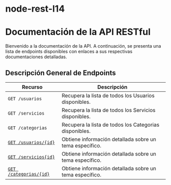 # node-rest-l14
# Documentación de la API RESTful

Bienvenido a la documentación de la API. A continuación, se presenta una lista
de endpoints disponibles con enlaces a sus respectivas documentaciones detalladas.

## Descripción General de Endpoints

| Recurso                    | Descripción |
| -------------------------- | ----------- |
| `GET /usuarios`               | Recupera la lista de todos los Usuarios disponibles. |
| `GET /servicios`               | Recupera la lista de todos los Servicios disponibles. |
| `GET /categorias`               | Recupera la lista de todos los Categorias disponibles. |
| [`GET /usuarios/{id}`](https://github.com/FabianVaz/node-rest-l14/blob/main/docs/get-usuarios-id.md)          | Obtiene información detallada sobre un tema específico. |
| [`GET /servicios{id}`](https://github.com/FabianVaz/node-rest-l14/blob/main/docs/get-servicios-id.md)          | Obtiene información detallada sobre un tema específico. |
| [`GET /categorias/{id}`](https://github.com/FabianVaz/node-rest-l14/blob/main/docs/get-categorias-id.md)          | Obtiene información detallada sobre un tema específico. |
